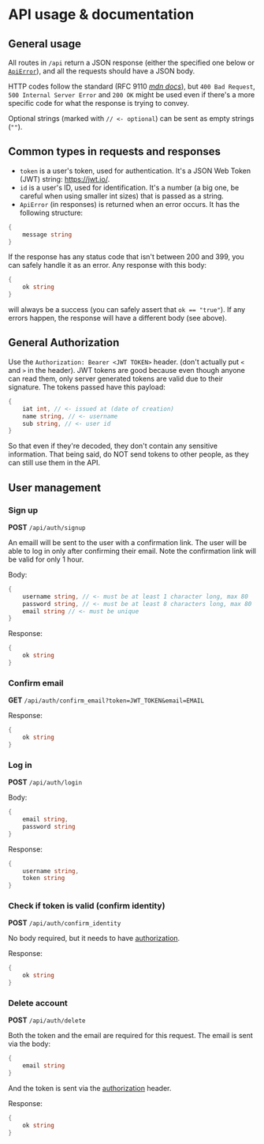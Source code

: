 # API usage & documentation

## General usage

All routes in `/api` return a JSON response (either the specified one below or [`ApiError`](#common-types-in-requests-and-responses)), and all the requests should have a JSON body.

HTTP codes follow the standard (RFC 9110 _[mdn docs](https://developer.mozilla.org/en-US/docs/Web/HTTP/Status)_), but `400 Bad Request`, `500 Internal Server Error` and `200 OK` might be used even if there's a more specific code for what the response is trying to convey.

Optional strings (marked with `// <- optional`) can be sent as empty strings (`""`).

## Common types in requests and responses

- `token` is a user's token, used for authentication. It's a JSON Web Token (JWT) string: https://jwt.io/.
- `id` is a user's ID, used for identification. It's a number (a big one, be careful when using smaller int sizes) that is passed as a string.
- `ApiError` (in responses) is returned when an error occurs. It has the following structure:

```go
{
    message string
}
```

If the response has any status code that isn't between 200 and 399, you can safely handle it as an error. Any response with this body:

```go
{
    ok string
}
```

will always be a success (you can safely assert that `ok == "true"`). If any errors happen, the response will have a different body (see above).

## General Authorization

Use the `Authorization: Bearer <JWT TOKEN>` header. (don't actually put `<` and `>` in the header). JWT tokens are good because even though anyone can read them, only server generated tokens are valid due to their signature. The tokens passed have this payload:

```go
{
    iat int, // <- issued at (date of creation)
    name string, // <- username
    sub string, // <- user id
}
```

So that even if they're decoded, they don't contain any sensitive information. That being said, do NOT send tokens to other people, as they can still use them in the API.

## User management

### Sign up

**POST** `/api/auth/signup`

An emaill will be sent to the user with a confirmation link. The user will be able to log in only after confirming their email.
Note the confirmation link will be valid for only 1 hour.

Body:

```go
{
    username string, // <- must be at least 1 character long, max 80
    password string, // <- must be at least 8 characters long, max 80
    email string // <- must be unique
}
```

Response:

```go
{
    ok string
}
```

### Confirm email

**GET** `/api/auth/confirm_email?token=JWT_TOKEN&email=EMAIL`

Response:

```go
{
    ok string
}
```

### Log in

**POST** `/api/auth/login`

Body:

```go
{
    email string,
    password string
}
```

Response:

```go
{
    username string,
    token string
}
```

### Check if token is valid (confirm identity)

**POST** `/api/auth/confirm_identity`

No body required, but it needs to have [authorization](#general-authorization).

Response:

```go
{
    ok string
}
```

### Delete account

**POST** `/api/auth/delete`

Both the token and the email are required for this request. The email is sent via the body:

```go
{
    email string
}
```

And the token is sent via the [authorization](#general-authorization) header.

Response:

```go
{
    ok string
}
```
